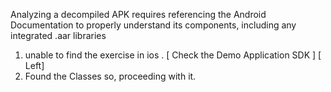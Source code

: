 Analyzing a decompiled APK requires referencing the Android Documentation to properly understand its components, including any integrated .aar libraries
1. unable to find the exercise in ios . [ Check the Demo Application SDK ] [ Left]
2. Found the Classes so, proceeding with it. 